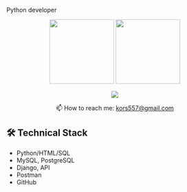 Python developer 
<p align='center'>
   <a href="https://github-readme-stats.vercel.app/api?username=kors557&show_icons=true&count_private=true"><img
           height=150
           src="https://github-readme-stats.vercel.app/api?username=kors557&show_icons=true&count_private=true"/></a>
   <a href="https://github.com/romankh3/github-readme-stats"><img height=150
                                                                  src="https://github-readme-stats.vercel.app/api/top-langs/?username=kors557&layout=compact"/></a>
</p>

<p align='center'>
   <a href="https://t.me/kors557">
       <img src="https://img.shields.io/badge/Telegram-2CA5E0?style=for-the-badge&logo=telegram&logoColor=white"/>
   </a>
<p align='center'>
   📫 How to reach me: <a href='mailto:kors557@gmail.com'>kors557@gmail.com</a>
</p>



## 🛠 Technical Stack
*   Python/HTML/SQL
*   MySQL, PostgreSQL
*   Django, API
*   Postman
*   GitHub
